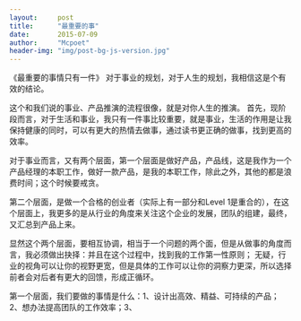 ```yaml
---
layout:     post
title:      "最重要的事"
date:       2015-07-09
author:     "Mcpoet"
header-img: "img/post-bg-js-version.jpg"
---
```

《最重要的事情只有一件》
对于事业的规划，对于人生的规划，我相信这是个有效的结论。

这个和我们说的事业、产品推演的流程很像，就是对你人生的推演。
首先，现阶段而言，对于生活和事业，我只有一件事比较重要，就是事业，生活的作用是让我
保持健康的同时，可以有更大的热情去做事，通过读书更正确的做事，找到更高的效率。

对于事业而言，又有两个层面，第一个层面是做好产品，产品线，这是我作为一个产品经理的本职工作，做好一款产品，是我的本职工作，除此之外，其他的都是浪费时间；这个时候要戒贪。

第二个层面，是做一个合格的创业者（实际上有一部分和Level 1是重合的），在这个层面上，我更多的是从行业的角度来关注这个企业的发展，团队的组建，最终，又汇总到产品上来。

显然这个两个层面，要相互协调，相当于一个问题的两个面，但是从做事的角度而言，我必须做出抉择：并且在这个过程中，找到我的工作第一性原则；
无疑，行业的视角可以让你的视野更宽，但是具体的工作可以让你的洞察力更深，所以选择前者会对后者有更大的回馈，形成正循环。

第一个层面，我们要做的事情是什么：1、设计出高效、精益、可持续的产品；2、想办法提高团队的工作效率；3、
